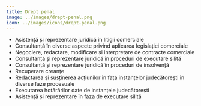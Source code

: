 ```yaml
---
title: Drept penal
image: ../images/drept-penal.png
icon: ../images/icons/drept-penal.png
---
```


- Asistență și reprezentare juridică în litigii comerciale
- Consultanță în diverse aspecte privind aplicarea legislației comerciale
- Negociere, redactare, modificare și interpretare de contracte comerciale
- Consultanță și reprezentare juridică în proceduri de executare silită
- Consultanță și reprezentare juridică în proceduri de insolvență
- Recuperare creanțe
- Redactarea și susținerea acțiunilor în fața instanțelor judecătorești în diverse faze procesuale
- Executarea hotărârilor date de instanțele judecătorești
- Asistență și reprezentare în faza de executare silită
